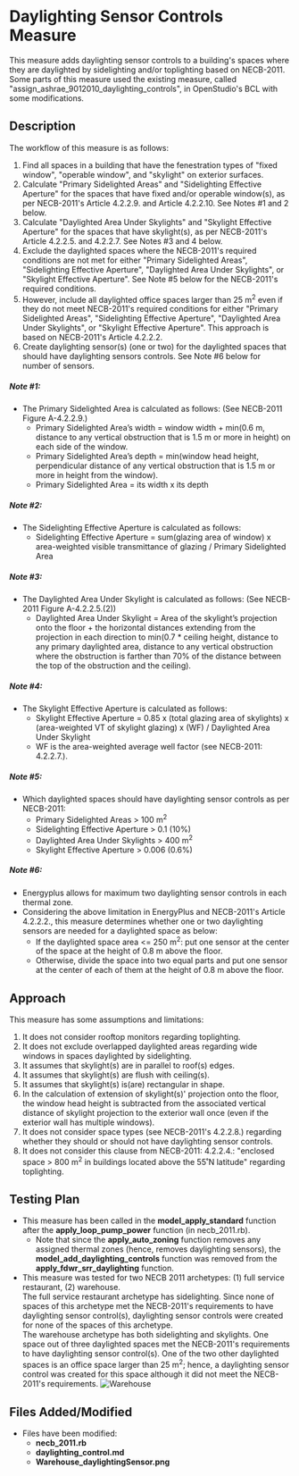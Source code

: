 # Daylighting Sensor Controls Measure
This measure adds daylighting sensor controls to a building's spaces where they are daylighted by sidelighting and/or toplighting based on NECB-2011. <br> Some parts of this measure used the existing measure, called "assign_ashrae_9012010_daylighting_controls", in OpenStudio's BCL with some modifications.

## Description
The workflow of this measure is as follows:
1. Find all spaces in a building that have the fenestration types of "fixed window", "operable window", and "skylight" on exterior surfaces.
2. Calculate "Primary Sidelighted Areas" and "Sidelighting Effective Aperture" for the spaces that have fixed and/or operable window(s), as per NECB-2011's Article 4.2.2.9. and Article 4.2.2.10. See Notes #1 and 2 below.
3. Calculate "Daylighted Area Under Skylights" and "Skylight Effective Aperture" for the spaces that have skylight(s), as per NECB-2011's Article 4.2.2.5. and 4.2.2.7. See Notes #3 and 4 below.
4. Exclude the daylighted spaces where the NECB-2011's required conditions are not met for either "Primary Sidelighted Areas", "Sidelighting Effective Aperture", "Daylighted Area Under Skylights", or "Skylight Effective Aperture". See Note #5 below for the NECB-2011's required conditions.
5. However, include all daylighted office spaces larger than 25 m<sup>2</sup> even if they do not meet NECB-2011's required conditions for either "Primary Sidelighted Areas", "Sidelighting Effective Aperture", "Daylighted Area Under Skylights", or "Skylight Effective Aperture". This approach is based on NECB-2011's Article 4.2.2.2. 
6. Create daylighting sensor(s) (one or two) for the daylighted spaces that should have daylighting sensors controls. See Note #6 below for number of sensors.

##### Note #1:
* The Primary Sidelighted Area is calculated as follows: (See NECB-2011 Figure A-4.2.2.9.)
  * Primary Sidelighted Area’s width = window width + min(0.6 m, distance to any vertical obstruction that is 1.5 m or more in height) on each side of the window.
  * Primary Sidelighted Area’s depth = min(window head height, perpendicular distance of any vertical obstruction that is 1.5 m or more in height from the window).
  * Primary Sidelighted Area = its width x its depth
  
##### Note #2:
* The Sidelighting Effective Aperture is calculated as follows:
  * Sidelighting Effective Aperture = sum(glazing area of window) x area-weighted visible transmittance of glazing / Primary Sidelighted Area

##### Note #3:
* The Daylighted Area Under Skylight is calculated as follows: (See NECB-2011 Figure A-4.2.2.5.(2))
  * Daylighted Area Under Skylight = Area of the skylight’s projection onto the floor + the horizontal distances extending from the projection in each direction to min(0.7 * ceiling height, distance to any primary daylighted area, distance to any vertical obstruction where the obstruction is farther than 70% of the distance between the top of the obstruction and the ceiling).

##### Note #4:
* The Skylight Effective Aperture is calculated as follows:
  * Skylight Effective Aperture = 0.85 x (total glazing area of skylights) x (area-weighted VT of skylight glazing) x (WF) / Daylighted Area Under Skylight
  * WF is the area-weighted average well factor (see NECB-2011: 4.2.2.7.).
  
##### Note #5:
* Which daylighted spaces should have daylighting sensor controls as per NECB-2011:
  * Primary Sidelighted Areas > 100 m<sup>2</sup>
  * Sidelighting Effective Aperture > 0.1 (10%)
  * Daylighted Area Under Skylights > 400 m<sup>2</sup>
  * Skylight Effective Aperture > 0.006 (0.6%)
  
##### Note #6:
* Energyplus allows for maximum two daylighting sensor controls in each thermal zone.
* Considering the above limitation in EnergyPlus and NECB-2011's Article 4.2.2.2., this measure determines whether one or two daylighting sensors are needed for a daylighted space as below:
  * If the daylighted space area <= 250 m<sup>2</sup>: put one sensor at the center of the space at the height of 0.8 m above the floor.
  * Otherwise, divide the space into two equal parts and put one sensor at the center of each of them at the height of 0.8 m above the floor.

## Approach
This measure has some assumptions and limitations:
1. It does not consider rooftop monitors regarding toplighting.
2. It does not exclude overlapped daylighted areas regarding wide windows in spaces daylighted by sidelighting.
3. It assumes that skylight(s) are in parallel to roof(s) edges.
4. It assumes that skylight(s) are flush with ceiling(s).
5. It assumes that skylight(s) is(are) rectangular in shape.
6. In the calculation of extension of skylight(s)' projection onto the floor, the window head height is subtracted from the associated vertical distance of skylight projection to the exterior wall once (even if the exterior wall has multiple windows).
7. It does not consider space types (see NECB-2011's 4.2.2.8.) regarding whether they should or should not have daylighting sensor controls.
8. It does not consider this clause from NECB-2011: 4.2.2.4.: "enclosed space > 800 m<sup>2</sup> in buildings located above the 55˚N latitude" regarding toplighting.
  
## Testing Plan
* This measure has been called in the **model_apply_standard** function after the **apply_loop_pump_power** function (in necb_2011.rb).
  * Note that since the **apply_auto_zoning** function removes any assigned thermal zones (hence, removes daylighting sensors), 
the **model_add_daylighting_controls** function was removed from the **apply_fdwr_srr_daylighting** function.
* This measure was tested for two NECB 2011 archetypes: (1) full service restaurant, (2) warehouse. <br> 
The full service restaurant archetype has sidelighting. Since none of spaces of this archetype met the NECB-2011's requirements to have daylighting sensor control(s), daylighting sensor controls were created for none of the spaces of this archetype. <br>
The warehouse archetype has both sidelighting and skylights. One space out of three daylighted spaces met the NECB-2011's requirements to have daylighting sensor control(s). One of the two other daylighted spaces is an office space larger than 25 m<sup>2</sup>; hence, a daylighting sensor control was created for this space although it did not meet the NECB-2011's requirements.
![Warehouse](/home/osdev/openstudio-standards/lib/openstudio-standards/standards/necb/NECB2011/Warehouse_daylightingSensor.png)

## Files Added/Modified
 * Files have been modified:
   * **necb_2011.rb**
   * **daylighting_control.md**
   * **Warehouse_daylightingSensor.png**